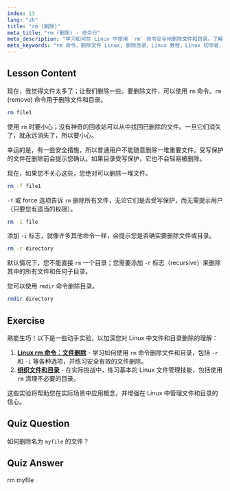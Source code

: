 ```yaml
---
index: 13
lang: "zh"
title: "rm (删除)"
meta_title: "rm (删除) - 命令行"
meta_description: "学习如何在 Linux 中使用 `rm` 命令安全地删除文件和目录。了解 -f、-i、-r 和 rmdir 等选项。开始您的 Linux 之旅！"
meta_keywords: "rm 命令，删除文件 Linux, 删除目录，Linux 教程，Linux 初学者，rmdir, Linux 指南"
---
```


## Lesson Content

现在，我觉得文件太多了；让我们删除一些。要删除文件，可以使用 `rm` 命令。`rm` (remove) 命令用于删除文件和目录。

```bash
rm file1
```

使用 `rm` 时要小心；没有神奇的回收站可以从中找回已删除的文件。一旦它们消失了，就永远消失了，所以要小心。

幸运的是，有一些安全措施，所以普通用户不能随意删除一堆重要文件。受写保护的文件在删除前会提示您确认。如果目录受写保护，它也不会轻易被删除。

现在，如果您不关心这些，您绝对可以删除一堆文件。

```bash
rm -f file1
```

`-f` 或 force 选项告诉 `rm` 删除所有文件，无论它们是否受写保护，而无需提示用户（只要您有适当的权限）。

```bash
rm -i file
```

添加 `-i` 标志，就像许多其他命令一样，会提示您是否确实要删除文件或目录。

```bash
rm -r directory
```

默认情况下，您不能直接 `rm` 一个目录；您需要添加 `-r` 标志（recursive）来删除其中的所有文件和任何子目录。

您可以使用 `rmdir` 命令删除目录。

```bash
rmdir directory
```

## Exercise

熟能生巧！以下是一些动手实验，以加深您对 Linux 中文件和目录删除的理解：

1. **[Linux rm 命令：文件删除](https://labex.io/zh/labs/linux-linux-rm-command-file-removing-209741)** - 学习如何使用 `rm` 命令删除文件和目录，包括 `-r` 和 `-i` 等各种选项，并练习安全有效的文件删除。
2. **[组织文件和目录](https://labex.io/zh/labs/linux-organizing-files-and-directories-387877)** - 在实际挑战中，练习基本的 Linux 文件管理技能，包括使用 `rm` 清理不必要的目录。

这些实验将帮助您在实际场景中应用概念，并增强在 Linux 中管理文件和目录的信心。

## Quiz Question

如何删除名为 `myfile` 的文件？

## Quiz Answer

rm myfile
